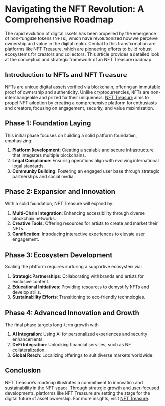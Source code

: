 # Navigating the NFT Revolution: A Comprehensive Roadmap

The rapid evolution of digital assets has been propelled by the emergence of non-fungible tokens (NFTs), which have revolutionized how we perceive ownership and value in the digital realm. Central to this transformation are platforms like NFT Treasure, which are pioneering efforts to build robust ecosystems for creators and collectors. This article provides a detailed look at the conceptual and strategic framework of an NFT Treasure roadmap.

## Introduction to NFTs and NFT Treasure

NFTs are unique digital assets verified via blockchain, offering an immutable proof of ownership and authenticity. Unlike cryptocurrencies, NFTs are non-interchangeable and prized for their uniqueness. [NFT Treasure](https://www.nfttreasure.com) aims to propel NFT adoption by creating a comprehensive platform for enthusiasts and creators, focusing on engagement, security, and value maximization.

## Phase 1: Foundation Laying

This initial phase focuses on building a solid platform foundation, emphasizing:

1. **Platform Development**: Creating a scalable and secure infrastructure that integrates multiple blockchains.
2. **Legal Compliance**: Ensuring operations align with evolving international legal standards.
3. **Community Building**: Fostering an engaged user base through strategic partnerships and social media.

## Phase 2: Expansion and Innovation

With a solid foundation, NFT Treasure will expand by:

1. **Multi-Chain Integration**: Enhancing accessibility through diverse blockchain networks.
2. **Creative Tools**: Offering resources for artists to create and market their NFTs.
3. **Gamification**: Introducing interactive experiences to elevate user engagement.

## Phase 3: Ecosystem Development

Scaling the platform requires nurturing a supportive ecosystem via:

1. **Strategic Partnerships**: Collaborating with brands and artists for exclusive content.
2. **Educational Initiatives**: Providing resources to demystify NFTs and develop skills.
3. **Sustainability Efforts**: Transitioning to eco-friendly technologies.

## Phase 4: Advanced Innovation and Growth

The final phase targets long-term growth with:

1. **AI Integration**: Using AI for personalized experiences and security enhancements.
2. **DeFi Integration**: Unlocking financial services, such as NFT collateralization.
3. **Global Reach**: Localizing offerings to suit diverse markets worldwide.

## Conclusion

NFT Treasure's roadmap illustrates a commitment to innovation and sustainability in the NFT space. Through strategic growth and user-focused developments, platforms like NFT Treasure are setting the stage for the digital future of asset ownership. For more insights, visit [NFT Treasure](https://www.nfttreasure.com).